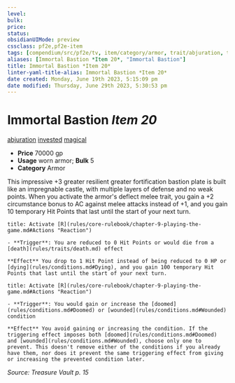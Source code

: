 ```yaml
---
level:
bulk:
price:
status:
obsidianUIMode: preview
cssclass: pf2e,pf2e-item
tags: [compendium/src/pf2e/tv, item/category/armor, trait/abjuration, trait/invested, trait/magical]
aliases: [Immortal Bastion *Item 20*, "Immortal Bastion"]
title: Immortal Bastion *Item 20*
linter-yaml-title-alias: Immortal Bastion *Item 20*
date created: Monday, June 19th 2023, 5:15:09 pm
date modified: Thursday, June 29th 2023, 5:30:53 pm
---
```


# Immortal Bastion *Item 20*

[abjuration](rules/traits/abjuration.md) [invested](rules/traits/invested.md) [magical](rules/traits/magical.md)  

- **Price** 70000 gp
- **Usage** worn armor; **Bulk** 5
- **Category** Armor

This impressive +3 greater resilient greater fortification bastion plate is built like an impregnable castle, with multiple layers of defense and no weak points. When you activate the armor's deflect melee trait, you gain a +2 circumstance bonus to AC against melee attacks instead of +1, and you gain 10 temporary Hit Points that last until the start of your next turn.

```ad-embed-ability
title: Activate [R](rules/core-rulebook/chapter-9-playing-the-game.md#Actions "Reaction")

- **Trigger**: You are reduced to 0 Hit Points or would die from a [death](rules/traits/death.md) effect

**Effect** You drop to 1 Hit Point instead of being reduced to 0 HP or [dying](rules/conditions.md#Dying), and you gain 100 temporary Hit Points that last until the start of your next turn.
```

```ad-embed-ability
title: Activate [R](rules/core-rulebook/chapter-9-playing-the-game.md#Actions "Reaction")

- **Trigger**: You would gain or increase the [doomed](rules/conditions.md#Doomed) or [wounded](rules/conditions.md#Wounded) condition

**Effect** You avoid gaining or increasing the condition. If the triggering effect imposes both [doomed](rules/conditions.md#Doomed) and [wounded](rules/conditions.md#Wounded), choose only one to prevent. This doesn't remove either of the conditions if you already have them, nor does it prevent the same triggering effect from giving or increasing the prevented condition later.
```

*Source: Treasure Vault p. 15*
